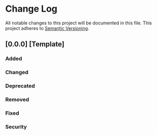 # Change Log
All notable changes to this project will be documented in this file.
This project adheres to [Semantic Versioning](http://semver.org/).

## [0.0.0] [Template]
### Added

### Changed

### Deprecated

### Removed

### Fixed

### Security
